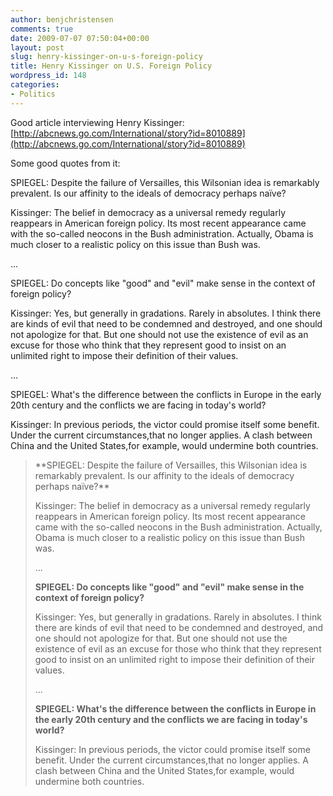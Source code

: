 ```yaml
---
author: benjchristensen
comments: true
date: 2009-07-07 07:50:04+00:00
layout: post
slug: henry-kissinger-on-u-s-foreign-policy
title: Henry Kissinger on U.S. Foreign Policy
wordpress_id: 148
categories:
- Politics
---
```


Good article interviewing Henry Kissinger: [http://abcnews.go.com/International/story?id=8010889](http://abcnews.go.com/International/story?id=8010889)

Some good quotes from it:


SPIEGEL: Despite the failure of Versailles, this Wilsonian idea is remarkably prevalent. Is our affinity to the ideals of democracy perhaps naïve?




Kissinger: The belief in democracy as a universal remedy regularly reappears in American foreign policy. Its most recent appearance came with the so-called neocons in the Bush administration. Actually, Obama is much closer to a realistic policy on this issue than Bush was.




...




SPIEGEL: Do concepts like "good" and "evil" make sense in the context of foreign policy?




Kissinger: Yes, but generally in gradations. Rarely in absolutes. I think there are kinds of evil that need to be condemned and destroyed, and one should not apologize for that. But one should not use the existence of evil as an excuse for those who think that they represent good to insist on an unlimited right to impose their definition of their values.




...




SPIEGEL: What's the difference between the conflicts in Europe in the early 20th century and the conflicts we are facing in today's world?




Kissinger: In previous periods, the victor could promise itself some benefit. Under the current circumstances,that no longer applies. A clash between China and the United States,for example, would undermine both countries.




<blockquote>**SPIEGEL: Despite the failure of Versailles, this Wilsonian idea is remarkably prevalent. Is our affinity to the ideals of democracy perhaps naïve?**

Kissinger: The belief in democracy as a universal remedy regularly reappears in American foreign policy. Its most recent appearance came with the so-called neocons in the Bush administration. Actually, Obama is much closer to a realistic policy on this issue than Bush was.

...

**SPIEGEL: Do concepts like "good" and "evil" make sense in the context of foreign policy?**

Kissinger: Yes, but generally in gradations. Rarely in absolutes. I think there are kinds of evil that need to be condemned and destroyed, and one should not apologize for that. But one should not use the existence of evil as an excuse for those who think that they represent good to insist on an unlimited right to impose their definition of their values.

...

**SPIEGEL: What's the difference between the conflicts in Europe in the early 20th century and the conflicts we are facing in today's world?**

Kissinger: In previous periods, the victor could promise itself some benefit. Under the current circumstances,that no longer applies. A clash between China and the United States,for example, would undermine both countries.</blockquote>




<blockquote></blockquote>
